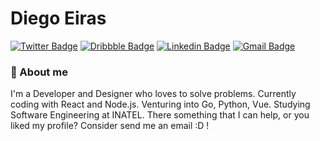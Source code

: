# Diego Eiras

[![Twitter Badge](https://img.shields.io/badge/-@di_eiras-08A0E9?style=flat-square&labelColor=2E933CB&logo=twitter&logoColor=white&link=https://twitter.com/di_eiras)](https://twitter.com/di_eiras)
[![Dribbble Badge](https://img.shields.io/badge/-eiras5g-EA4C89?style=flat-square&logo=Dribbble&logoColor=white&link=https://dribbble.com/eiras5g)](https://dribbble.com/eiras5g)
[![Linkedin Badge](https://img.shields.io/badge/-Diego%20Eiras-0077B5?style=flat-square&logo=Linkedin&logoColor=white&link=https://www.linkedin.com/in/diegoeiras)](https://www.linkedin.com/in/diegoeiras) 
[![Gmail Badge](https://img.shields.io/badge/-eiras.lucio@gmail.com-B23121?style=flat-square&logo=Gmail&logoColor=white&link=mailto:eiras.lucio@gmail.com)](mailto:eiras.lucio@gmail.com)

### 👋 About me

I'm a Developer and Designer who loves to solve problems. Currently coding with React and Node.js. Venturing into Go, Python, Vue. Studying Software Engineering at INATEL. There something that I can help, or you liked my profile? Consider send me an email :D !



